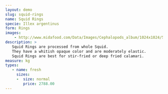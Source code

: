 ```yaml
---
layout: demo
slug: squid-rings
name: Squid Rings
specie: Illex argentinus
form: Rings
images:
    - http://www.midafood.com/Data/Images/Cephalopods_album/1024x1024/54acdb860b253565.jpg
description: >
   Squid Rings are processed from whole Squid.
   They have a whitish opaque color and are moderately elastic.
   Squid Rings are best for stir-fried or deep fried calamari.
measure: kg
types:
   - name: fresh
     sizes:
     -  size: normal
        price: 2788.00
---
```

